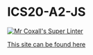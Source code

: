 # ICS20-A2-JS

[![Mr Coxall's Super Linter](https://github.com/Ali-Mugamai/ICS20-template/workflows/Mr%20Coxall's%20Super%20Linter/badge.svg)](https://github.com/Ali-Mugamai/ICS20-template/actions/)

[This site can be found here](https://ali-mugamai.github.io/ICS20-template/)
